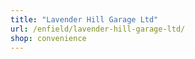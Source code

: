 ```yaml
---
title: "Lavender Hill Garage Ltd"
url: /enfield/lavender-hill-garage-ltd/
shop: convenience
---
```

